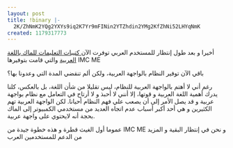 ```yaml
---
layout: post
title: !binary |-
  2K/ZhNmK2YQg2YXYs9iq2K7Yr9mFINin2YTZhdin2YMg2KfZhNi52LHYqNmK
created: 1179317773
---
```

<p>أخيرا و بعد طول إنتظار للمستخدم العربي توفرت الآن<a href="http://web.mac.com/imc_me/iWeb/Arabic%20User%20Manuals/9812C959-6B82-4296-9C29-B418537521CA.html"> كتيبات التعليمات للماك باللغة العربية</a> والتي قامت بتوفيرها IMC ME</p>
<p>باقي الآن توفير النظام بالواجهة العربية، ولكن ألم تنقضي المدة التي وعدونا بها؟</p>
<p>رغم أني لا أهتم بالواجهة العربية للنظام، ليس تقليلا من شأن اللغة، بل بالعكس، كلنا يدرك أهمية اللغة العربية و قوتها، إلا أنني لا أحبذ و لا أرتاح في التعامل مع نظام بواجهة عربية و قد يصل الأمر إلى أن يصعب علي فهم النظام أحيانا. لكن الواجهة العربية تهم الكثيرين و هي أحد أكبر أسباب عدم اتجاه العديد من مستخدمي الكمبيوتر إلى الماك بحجة أنه لايحتوي على واجهة عربية.</p>
<p>عموما أول الغيث قطرة و هذه خطوة جيدة من IMC ME و نحن في إنتظار البقية و المزيد من الدعم للمستخدمين العرب</p>
